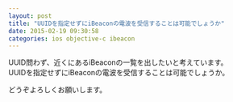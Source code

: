 ```yaml
---
layout: post
title: "UUIDを指定せずにiBeaconの電波を受信することは可能でしょうか"
date: 2015-02-19 09:30:58
categories: ios objective-c ibeacon
---
```

<p>UUID問わず、近くにあるiBeaconの一覧を出したいと考えています。<br>
UUIDを指定せずにiBeaconの電波を受信することは可能でしょうか。</p>

<p>どうぞよろしくお願いします。</p>
